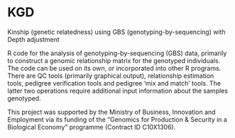# KGD
Kinship (genetic relatedness) using GBS (genotyping-by-sequencing) with Depth adjustment

R code for the analysis of genotyping-by-sequencing (GBS) data, primarily to construct a genomic relationship matrix for the genotyped individuals. The code can be used on its own, or incorporated into other R programs. There are QC tools (primarily graphical output), relationship estimation tools, pedigree verification tools and pedigree ‘mix and match’ tools. The latter two operations require additional input information about the samples genotyped.

This project was supported by the Ministry of Business, Innovation and Employment via its funding of the “Genomics for Production & Security in a Biological Economy” programme (Contract ID C10X1306). 
